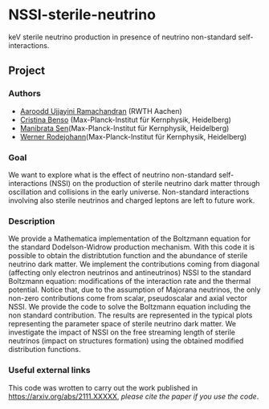 # NSSI-sterile-neutrino
keV sterile neutrino production in presence of neutrino non-standard self-interactions.

## Project

### Authors 
- [Aaroodd Ujjayini Ramachandran](https://github.com/aaroodd) (RWTH Aachen)
- [Cristina Benso](https://github.com/cristinabenso92) (Max-Planck-Institut für Kernphysik, Heidelberg)
- [Manibrata Sen]()(Max-Planck-Institut für Kernphysik, Heidelberg)
- [Werner Rodejohann]()(Max-Planck-Institut für Kernphysik, Heidelberg)

### Goal
We want to explore what is the effect of neutrino non-standard self-interactions (NSSI) on the production of sterile neutrino dark matter through oscillation and collisions in the early universe. Non-standard interactions involving also sterile neutrinos and charged leptons are left to future work.

### Description
We provide a Mathematica implementation of the Boltzmann equation for the standard Dodelson-Widrow production mechanism. 
With this code it is possible to obtain the distribtution function and the abundance of sterile neutrino dark matter. 
We implement the contributions coming from diagonal (affecting only electron neutrinos and antineutrinos) NSSI to the standard Boltzmann equation: modifications of the interaction rate and the thermal potential. 
Notice that, due to the assumption of Majorana neutrinos, the only non-zero contributions come from scalar, pseudoscalar and axial vector NSSI.
We provide the code to solve the Boltzmann equation including the non standard contribution. The results are represented in the typical plots representing the parameter space of sterile neutrino dark matter. 
We investigate the impact of NSSI on the free streaming length of sterile neutrinos (impact on structures formation) using the obtained modified distribution functions.

### Useful external links
This code was wrotten to carry out the work published in https://arxiv.org/abs/2111.XXXXX, _please cite the paper if you use the code_.

